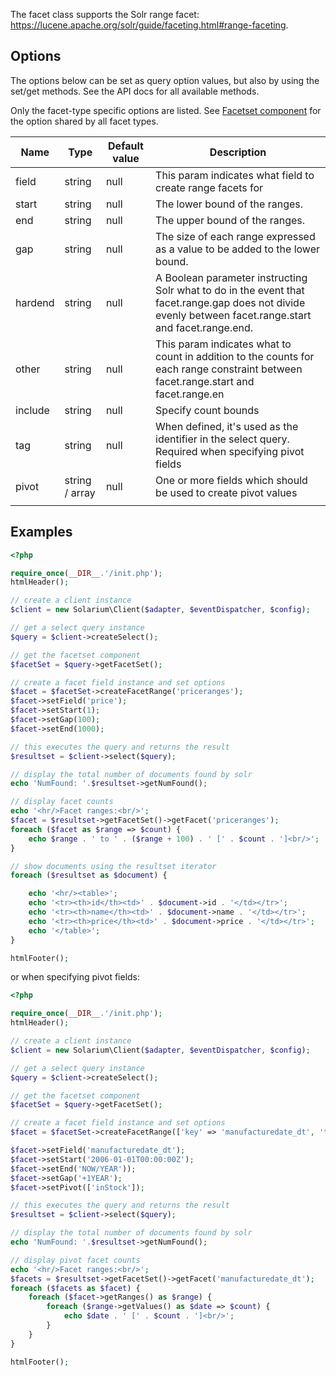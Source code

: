 The facet class supports the Solr range facet: <https://lucene.apache.org/solr/guide/faceting.html#range-faceting>.

Options
-------

The options below can be set as query option values, but also by using the set/get methods. See the API docs for all available methods.

Only the facet-type specific options are listed. See [Facetset component](V3:Facetset_component "wikilink") for the option shared by all facet types.

| Name    | Type           | Default value | Description                                                                                                                                             |
|---------|----------------|---------------|---------------------------------------------------------------------------------------------------------------------------------------------------------|
| field   | string         | null          | This param indicates what field to create range facets for                                                                                              |
| start   | string         | null          | The lower bound of the ranges.                                                                                                                          |
| end     | string         | null          | The upper bound of the ranges.                                                                                                                          |
| gap     | string         | null          | The size of each range expressed as a value to be added to the lower bound.                                                                             |
| hardend | string         | null          | A Boolean parameter instructing Solr what to do in the event that facet.range.gap does not divide evenly between facet.range.start and facet.range.end. |
| other   | string         | null          | This param indicates what to count in addition to the counts for each range constraint between facet.range.start and facet.range.en                     |
| include | string         | null          | Specify count bounds                                                                                                                                    |
| tag     | string         | null          | When defined, it's used as the identifier in the select query. Required when specifying pivot fields                                                    |
| pivot   | string / array | null          | One or more fields which should be used to create pivot values                                                                                          |
||

Examples
--------

```php
<?php

require_once(__DIR__.'/init.php');
htmlHeader();

// create a client instance
$client = new Solarium\Client($adapter, $eventDispatcher, $config);

// get a select query instance
$query = $client->createSelect();

// get the facetset component
$facetSet = $query->getFacetSet();

// create a facet field instance and set options
$facet = $facetSet->createFacetRange('priceranges');
$facet->setField('price');
$facet->setStart(1);
$facet->setGap(100);
$facet->setEnd(1000);

// this executes the query and returns the result
$resultset = $client->select($query);

// display the total number of documents found by solr
echo 'NumFound: '.$resultset->getNumFound();

// display facet counts
echo '<hr/>Facet ranges:<br/>';
$facet = $resultset->getFacetSet()->getFacet('priceranges');
foreach ($facet as $range => $count) {
    echo $range . ' to ' . ($range + 100) . ' [' . $count . ']<br/>';
}

// show documents using the resultset iterator
foreach ($resultset as $document) {

    echo '<hr/><table>';
    echo '<tr><th>id</th><td>' . $document->id . '</td></tr>';
    echo '<tr><th>name</th><td>' . $document->name . '</td></tr>';
    echo '<tr><th>price</th><td>' . $document->price . '</td></tr>';
    echo '</table>';
}

htmlFooter();

```
or when specifying pivot fields:

```php
<?php

require_once(__DIR__.'/init.php');
htmlHeader();

// create a client instance
$client = new Solarium\Client($adapter, $eventDispatcher, $config);

// get a select query instance
$query = $client->createSelect();

// get the facetset component
$facetSet = $query->getFacetSet();

// create a facet field instance and set options
$facet = $facetSet->createFacetRange(['key' => 'manufacturedate_dt', 'tag' => 'r1']);

$facet->setField('manufacturedate_dt');
$facet->setStart('2006-01-01T00:00:00Z');
$facet->setEnd('NOW/YEAR'));
$facet->setGap('+1YEAR');
$facet->setPivot(['inStock']);

// this executes the query and returns the result
$resultset = $client->select($query);

// display the total number of documents found by solr
echo 'NumFound: '.$resultset->getNumFound();

// display pivot facet counts
echo '<hr/>Facet ranges:<br/>';
$facets = $resultset->getFacetSet()->getFacet('manufacturedate_dt');
foreach ($facets as $facet) {
    foreach ($facet->getRanges() as $range) {
        foreach ($range->getValues() as $date => $count) {
            echo $date . ' [' . $count . ']<br/>';
        }
    }
}

htmlFooter();

```